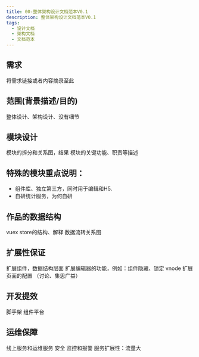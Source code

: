 ```yaml
---
title: 00-整体架构设计文档范本V0.1
description: 整体架构设计文档范本V0.1
tags: 
  - 设计文档
  - 架构文档
  - 文档范本
---
```



## 需求

将需求链接或者内容摘录至此


## 范围(背景描述/目的)

整体设计、架构设计、没有细节


## 模块设计

模块的拆分和关系图，结果
模块的关键功能、职责等描述

## 特殊的模块重点说明：

- 组件库、独立第三方，同时用于编辑和H5.
- 自研统计服务，为何自研

## 作品的数据结构

vuex store的结构、解释
数据流转关系图


## 扩展性保证

扩展组件，数据结构层面
扩展编辑器的功能，例如：组件隐藏、锁定  vnode
扩展页面的配置 
（讨论、集思广益）

## 开发提效

脚手架
组件平台

## 运维保障

线上服务和运维服务
安全
监控和报警
服务扩展性：流量大

